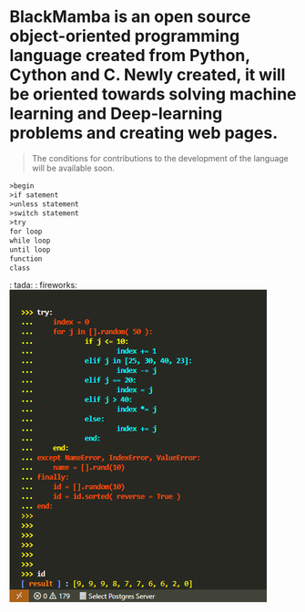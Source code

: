 # **BlackMamba** is an open source object-oriented programming language created from **Python, Cython and C**. Newly created, it will be oriented towards solving machine learning and Deep-learning problems and creating web pages.
>The conditions for contributions to the development of the language will be available soon.
```
>begin
>if satement
>unless statement
>switch statement
>try
for loop
while loop
until loop
function
class

```
: tada: : fireworks:
![ScreenShot](/images/try.png)


